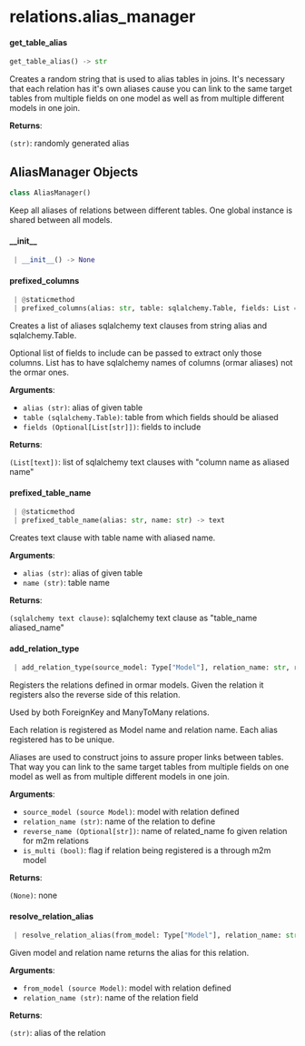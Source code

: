 <a name="relations.alias_manager"></a>
# relations.alias\_manager

<a name="relations.alias_manager.get_table_alias"></a>
#### get\_table\_alias

```python
get_table_alias() -> str
```

Creates a random string that is used to alias tables in joins.
It's necessary that each relation has it's own aliases cause you can link
to the same target tables from multiple fields on one model as well as from
multiple different models in one join.

**Returns**:

`(str)`: randomly generated alias

<a name="relations.alias_manager.AliasManager"></a>
## AliasManager Objects

```python
class AliasManager()
```

Keep all aliases of relations between different tables.
One global instance is shared between all models.

<a name="relations.alias_manager.AliasManager.__init__"></a>
#### \_\_init\_\_

```python
 | __init__() -> None
```

<a name="relations.alias_manager.AliasManager.prefixed_columns"></a>
#### prefixed\_columns

```python
 | @staticmethod
 | prefixed_columns(alias: str, table: sqlalchemy.Table, fields: List = None) -> List[text]
```

Creates a list of aliases sqlalchemy text clauses from
string alias and sqlalchemy.Table.

Optional list of fields to include can be passed to extract only those columns.
List has to have sqlalchemy names of columns (ormar aliases) not the ormar ones.

**Arguments**:

- `alias (str)`: alias of given table
- `table (sqlalchemy.Table)`: table from which fields should be aliased
- `fields (Optional[List[str]])`: fields to include

**Returns**:

`(List[text])`: list of sqlalchemy text clauses with "column name as aliased name"

<a name="relations.alias_manager.AliasManager.prefixed_table_name"></a>
#### prefixed\_table\_name

```python
 | @staticmethod
 | prefixed_table_name(alias: str, name: str) -> text
```

Creates text clause with table name with aliased name.

**Arguments**:

- `alias (str)`: alias of given table
- `name (str)`: table name

**Returns**:

`(sqlalchemy text clause)`: sqlalchemy text clause as "table_name aliased_name"

<a name="relations.alias_manager.AliasManager.add_relation_type"></a>
#### add\_relation\_type

```python
 | add_relation_type(source_model: Type["Model"], relation_name: str, reverse_name: str = None, is_multi: bool = False) -> None
```

Registers the relations defined in ormar models.
Given the relation it registers also the reverse side of this relation.

Used by both ForeignKey and ManyToMany relations.

Each relation is registered as Model name and relation name.
Each alias registered has to be unique.

Aliases are used to construct joins to assure proper links between tables.
That way you can link to the same target tables from multiple fields
on one model as well as from multiple different models in one join.

**Arguments**:

- `source_model (source Model)`: model with relation defined
- `relation_name (str)`: name of the relation to define
- `reverse_name (Optional[str])`: name of related_name fo given relation for m2m relations
- `is_multi (bool)`: flag if relation being registered is a through m2m model

**Returns**:

`(None)`: none

<a name="relations.alias_manager.AliasManager.resolve_relation_alias"></a>
#### resolve\_relation\_alias

```python
 | resolve_relation_alias(from_model: Type["Model"], relation_name: str) -> str
```

Given model and relation name returns the alias for this relation.

**Arguments**:

- `from_model (source Model)`: model with relation defined
- `relation_name (str)`: name of the relation field

**Returns**:

`(str)`: alias of the relation

